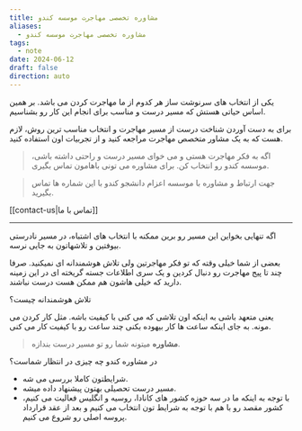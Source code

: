 ```yaml
---
title: مشاوره تخصصی مهاجرت موسسه کندو
aliases:
  - مشاوره تخصصی مهاجرت موسسه کندو
tags:
  - note
date: 2024-06-12
draft: false
direction: auto
---
```


یکی از انتخاب های سرنوشت ساز هر کدوم از ما مهاجرت کردن می باشد. بر همین اساس حیاتی هستش که مسیر درست و مناسب برای انجام این کار رو بشناسیم. 

برای به دست آوردن شناخت درست از مسیر مهاجرت و انتخاب مناسب ترین روش، لازم هست که به یک مشاور متخصص مهاجرت مراجعه کنید و از تجربیات اون استفاده کنید. 

> اگه به فکر مهاجرت هستی و می خوای مسیر درست و راحتی داشته باشی، موسسه کندو رو انتخاب کن. برای مشاوره می تونی باهامون تماس بگیری. 

> جهت ارتباط و مشاوره با موسسه اعزام دانشجو کندو با این شماره ها تماس بگیرید. 

[[contact-us|تماس با ما]]

---

اگه تنهایی بخواین این مسیر رو برین ممکنه با انتخاب های اشتباه، در مسیر نادرستی بیوفتین و تلاشهاتون به جایی نرسه. 

بعضی از شما خیلی وقته که تو فکر مهاجرتین ولی تلاش هوشمندانه ای نمیکنید. صرفا چند تا پیج مهاجرت رو دنبال کردین و یک سری اطلاعات جسته گریخته ای در این زمینه دارید که خیلی هاشون هم ممکن هست درست نباشند. 

تلاش هوشمندانه چیست؟ 

یعنی متعهد باشی به اینکه اون تلاشی که می کنی با کیفیت باشه. مثل کار کردن می مونه. به جای اینکه ساعت ها کار بیهوده بکنی چند ساعت رو با کیفیت کار می کنی. 

> **مشاوره** میتونه شما رو تو مسیر درست بندازه. 

در مشاوره کندو چه چیزی در انتظار شماست؟ 

- شرایطتون کاملا بررسی می شه. 
- مسیر درست تحصیلی بهتون پیشنهاد داده میشه. 
- با توجه به اینکه ما در سه حوزه کشور های کانادا، روسیه و انگلیس فعالیت می کنیم، کشور مقصد رو با هم با توجه به شرایط تون انتخاب می کنیم و بعد از عقد قرارداد پروسه اصلی رو شروع می کنیم. 



